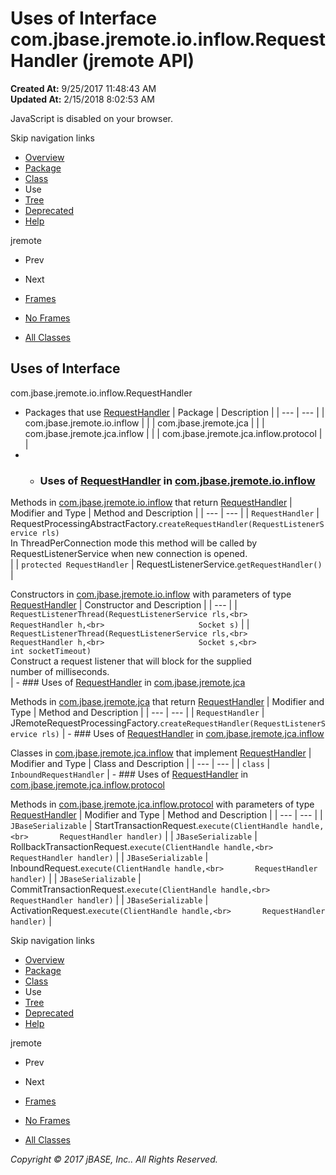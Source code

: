 # Uses of Interface com.jbase.jremote.io.inflow.RequestHandler (jremote   API)

**Created At:** 9/25/2017 11:48:43 AM  
**Updated At:** 2/15/2018 8:02:53 AM  

<!--<br>    try {<br>        if (location.href.indexOf('is-external=true') == -1) {<br>            parent.document.title="Uses of Interface com.jbase.jremote.io.inflow.RequestHandler (jremote   API)";<br>        }<br>    }<br>    catch(err) {<br>    }<br>//-->
JavaScript is disabled on your browser.

Skip navigation links

- [Overview](../../../../../../overview-summary.html)
- [Package](/39256-inflow/com_jbase_jremote_io_inflow_package-summary)
- [Class](/39256-inflow/com_jbase_jremote_io_inflow_RequestHandler "interface in com.jbase.jremote.io.inflow")
- Use
- [Tree](/39256-inflow/com_jbase_jremote_io_inflow_package-tree)
- [Deprecated](../../../../../../deprecated-list.html)
- [Help](../../../../../../help-doc.html)


jremote <br>

- Prev
- Next


- [Frames](../../../../../../index.html?com/jbase/jremote/io/inflow/class-use//39257-class-use/com_jbase_jremote_io_inflow_class-use_RequestHandler)
- [No Frames](/39257-class-use/com_jbase_jremote_io_inflow_class-use_RequestHandler)


- [All Classes](../../../../../../allclasses-noframe.html)


<!--<br>  allClassesLink = document.getElementById("allclasses\_navbar\_top");<br>  if(window==top) {<br>    allClassesLink.style.display = "block";<br>  }<br>  else {<br>    allClassesLink.style.display = "none";<br>  }<br>  //-->

## Uses of Interface
com.jbase.jremote.io.inflow.RequestHandler

- Packages that use [RequestHandler](/39256-inflow/com_jbase_jremote_io_inflow_RequestHandler "interface in com.jbase.jremote.io.inflow") | Package | Description |
| --- | --- |
| com.jbase.jremote.io.inflow |   |
| com.jbase.jremote.jca |   |
| com.jbase.jremote.jca.inflow |   |
| com.jbase.jremote.jca.inflow.protocol |   |
- - ### Uses of [RequestHandler](/39256-inflow/com_jbase_jremote_io_inflow_RequestHandler "interface in com.jbase.jremote.io.inflow") in [com.jbase.jremote.io.inflow](/39256-inflow/com_jbase_jremote_io_inflow_package-summary)


Methods in [com.jbase.jremote.io.inflow](/39256-inflow/com_jbase_jremote_io_inflow_package-summary) that return [RequestHandler](/39256-inflow/com_jbase_jremote_io_inflow_RequestHandler "interface in com.jbase.jremote.io.inflow") | Modifier and Type | Method and Description |
| --- | --- |
| `RequestHandler` | RequestProcessingAbstractFactory.`createRequestHandler(RequestListenerService rls)`<br>In ThreadPerConnection mode this method will be called by<br> RequestListenerService when new connection is opened.<br> |
| `protected RequestHandler` | RequestListenerService.`getRequestHandler()`  |



Constructors in [com.jbase.jremote.io.inflow](/39256-inflow/com_jbase_jremote_io_inflow_package-summary) with parameters of type [RequestHandler](/39256-inflow/com_jbase_jremote_io_inflow_RequestHandler "interface in com.jbase.jremote.io.inflow") | Constructor and Description |
| --- |
| `RequestListenerThread(RequestListenerService rls,<br>                     RequestHandler h,<br>                     Socket s)`  |
| `RequestListenerThread(RequestListenerService rls,<br>                     RequestHandler h,<br>                     Socket s,<br>                     int socketTimeout)`<br>Construct a request listener that will block for the supplied<br> number of milliseconds.<br> |
    - ### Uses of [RequestHandler](/39256-inflow/com_jbase_jremote_io_inflow_RequestHandler "interface in com.jbase.jremote.io.inflow") in [com.jbase.jremote.jca](/39258-jca/com_jbase_jremote_jca_package-summary)


Methods in [com.jbase.jremote.jca](/39258-jca/com_jbase_jremote_jca_package-summary) that return [RequestHandler](/39256-inflow/com_jbase_jremote_io_inflow_RequestHandler "interface in com.jbase.jremote.io.inflow") | Modifier and Type | Method and Description |
| --- | --- |
| `RequestHandler` | JRemoteRequestProcessingFactory.`createRequestHandler(RequestListenerService rls)`  |
    - ### Uses of [RequestHandler](/39256-inflow/com_jbase_jremote_io_inflow_RequestHandler "interface in com.jbase.jremote.io.inflow") in [com.jbase.jremote.jca.inflow](/39262-inflow/com_jbase_jremote_jca_inflow_package-summary)


Classes in [com.jbase.jremote.jca.inflow](/39262-inflow/com_jbase_jremote_jca_inflow_package-summary) that implement [RequestHandler](/39256-inflow/com_jbase_jremote_io_inflow_RequestHandler "interface in com.jbase.jremote.io.inflow") | Modifier and Type | Class and Description |
| --- | --- |
| `class` | `InboundRequestHandler`  |
    - ### Uses of [RequestHandler](/39256-inflow/com_jbase_jremote_io_inflow_RequestHandler "interface in com.jbase.jremote.io.inflow") in [com.jbase.jremote.jca.inflow.protocol](/39264-protocol/com_jbase_jremote_jca_inflow_protocol_package-summary)


Methods in [com.jbase.jremote.jca.inflow.protocol](/39264-protocol/com_jbase_jremote_jca_inflow_protocol_package-summary) with parameters of type [RequestHandler](/39256-inflow/com_jbase_jremote_io_inflow_RequestHandler "interface in com.jbase.jremote.io.inflow") | Modifier and Type | Method and Description |
| --- | --- |
| `JBaseSerializable` | StartTransactionRequest.`execute(ClientHandle handle,<br>       RequestHandler handler)`  |
| `JBaseSerializable` | RollbackTransactionRequest.`execute(ClientHandle handle,<br>       RequestHandler handler)`  |
| `JBaseSerializable` | InboundRequest.`execute(ClientHandle handle,<br>       RequestHandler handler)`  |
| `JBaseSerializable` | CommitTransactionRequest.`execute(ClientHandle handle,<br>       RequestHandler handler)`  |
| `JBaseSerializable` | ActivationRequest.`execute(ClientHandle handle,<br>       RequestHandler handler)`  |

Skip navigation links

- [Overview](../../../../../../overview-summary.html)
- [Package](/39256-inflow/com_jbase_jremote_io_inflow_package-summary)
- [Class](/39256-inflow/com_jbase_jremote_io_inflow_RequestHandler "interface in com.jbase.jremote.io.inflow")
- Use
- [Tree](/39256-inflow/com_jbase_jremote_io_inflow_package-tree)
- [Deprecated](../../../../../../deprecated-list.html)
- [Help](../../../../../../help-doc.html)


jremote <br>

- Prev
- Next


- [Frames](../../../../../../index.html?com/jbase/jremote/io/inflow/class-use//39257-class-use/com_jbase_jremote_io_inflow_class-use_RequestHandler)
- [No Frames](/39257-class-use/com_jbase_jremote_io_inflow_class-use_RequestHandler)


- [All Classes](../../../../../../allclasses-noframe.html)


<!--<br>  allClassesLink = document.getElementById("allclasses\_navbar\_bottom");<br>  if(window==top) {<br>    allClassesLink.style.display = "block";<br>  }<br>  else {<br>    allClassesLink.style.display = "none";<br>  }<br>  //-->

*Copyright © 2017 jBASE, Inc.. All Rights Reserved.*
